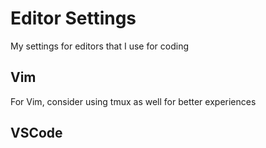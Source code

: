 # Editor Settings

My settings for editors that I use for coding

## Vim 
For Vim, consider using tmux as well for better experiences

## VSCode

